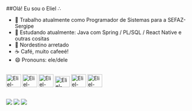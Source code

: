 ##Olá! Eu sou o Eliel ∴

- 🔭 Trabalho atualmente como Programador de Sistemas para a SEFAZ-Sergipe
- 🌱 Estudando atualmente: Java com Spring / PL/SQL / React Native e outras cositas 
- 🌽 Nordestino arretado
- ☕ Café, muito cafeeé!
- 😄 Pronouns: ele/dele


<!-- <div align="center">
  <a href="https://github.com/elieelsouza">
  <img height="165em" src="https://github-readme-stats.vercel.app/api?username=elieelsouza&show_icons=true&theme=dark&include_all_commits=true&count_private=true"/>
  <img height="165em" src="https://github-readme-stats.vercel.app/api/top-langs/?username=elieelsouza&layout=compact&langs_count=7&theme=dark"/>
</div> -->
<div style="display: inline_block"><br>
  <img algin="center" alt="Eliel-java" height="35" width="40" src="https://cdn.jsdelivr.net/gh/devicons/devicon/icons/java/java-original.svg" />
  <img algin="center" alt="Eliel-spring" height="35" width="40" src="https://cdn.jsdelivr.net/gh/devicons/devicon/icons/spring/spring-original-wordmark.svg" />
  <img algin="center" alt="Eliel-oracle" height="35" width="40" src="https://cdn.jsdelivr.net/gh/devicons/devicon/icons/oracle/oracle-original.svg" />
  <img algin="center" alt="Eliel-python" height="30" width="40" src="https://cdn.jsdelivr.net/gh/devicons/devicon/icons/python/python-original.svg" />
  <img algin="center" alt="Eliel-flask" height="35" width="40" src="https://cdn.jsdelivr.net/gh/devicons/devicon/icons/flask/flask-original-wordmark.svg" /> 
  <img algin="center" alt="Eliel-react" height="35" width="40" src="https://cdn.jsdelivr.net/gh/devicons/devicon/icons/react/react-original.svg" />  
</div>

  ##

<div>
  <a href="https://instagram.com/elieelsouza" target="_blank"><img src="https://img.shields.io/badge/-Instagram-%23E4405F?style=for-the-badge&logo=instagram&logoColor=white"></a>
  <a href = "mailto:eliel.santos.acad@gmail.com"><img src="https://img.shields.io/badge/-Gmail-%23333?style=for-the-badge&logo=gmail&logoColor=white" target="_blank"></a>
  <a href="https://www.linkedin.com/in/eliel-de-souza-santos-684b87182/" target="_blank"><img src="https://img.shields.io/badge/-LinkedIn-%230077B5?style=for-the-badge&logo=linkedin&logoColor=white" target="_blank"></a> 
</div>
